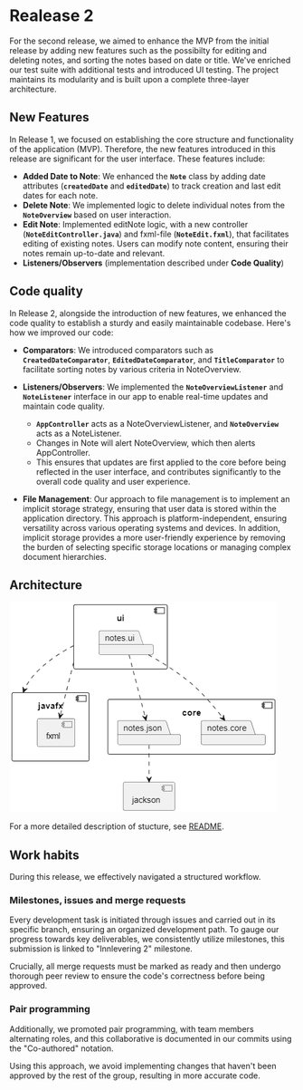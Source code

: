 # Realease 2 

For the second release, we aimed to enhance the MVP from the initial release by adding new features such as the possibilty for editing and deleting notes, and sorting the notes based on date or title. We've enriched our test suite with additional tests and introduced UI testing. The project maintains its modularity and is built upon a complete three-layer architecture.

## New Features 

In Release 1, we focused on establishing the core structure and functionality of the application (MVP). Therefore, the new features introduced in this release are significant for the user interface. These features include:

- **Added Date to Note**: We enhanced the **`Note`** class by adding date attributes (**`createdDate`** and **`editedDate`**) to track creation and last edit dates for each note.
- **Delete Note**: We implemented logic to delete individual notes from the **`NoteOverview`** based on user interaction.
- **Edit Note**: Implemented editNote logic, with a new controller (**`NoteEditController.java`**) and fxml-file (**`NoteEdit.fxml`**), that facilitates editing of existing notes. Users can modify note content, ensuring their notes remain up-to-date and relevant.
- **Listeners/Observers** (implementation described under **Code Quality**) 


## Code quality

In Release 2, alongside the introduction of new features, we enhanced the code quality to establish a sturdy and easily maintainable codebase. Here's how we improved our code:

- **Comparators**: We introduced comparators such as **`CreatedDateComparator`**, **`EditedDateComparator`**, and **`TitleComparator`** to facilitate sorting notes by various criteria in NoteOverview.
- **Listeners/Observers**: We implemented the **`NoteOverviewListener`** and **`NoteListener`** interface in our app to enable real-time updates and maintain code quality. 
    - **`AppController`**  acts as a NoteOverviewListener, and **`NoteOverview`** acts as a NoteListener. 
    - Changes in Note will alert NoteOverview, which then alerts AppController. 
    - This ensures that updates are first applied to the core before being reflected in the user interface, and contributes significantly to the overall code quality and user experience. 

  
- **File Management**: Our approach to file management is to implement an implicit storage strategy, ensuring that user data is stored within the application directory. This approach is platform-independent, ensuring versatility across various operating systems and devices. In addition, implicit storage provides a more user-friendly experience by removing the burden of selecting specific storage locations or managing complex document hierarchies.



## Architecture

![Image Alt Text](/docs/pictures/architecture.png)

For a more detailed description of stucture, see [README](/README.md). 

## Work habits 
During this release, we effectively navigated a structured workflow. 

### Milestones, issues and merge requests
Every development task is initiated through issues and carried out in its specific branch, ensuring an organized development path. To gauge our progress towards key deliverables, we consistently utilize milestones, this submission is linked to "Innlevering 2" milestone. 

Crucially, all merge requests must be marked as ready and then undergo thorough peer review to ensure the code's correctness before being approved. 


### Pair programming 
Additionally, we promoted pair programming, with team members alternating roles, and this collaborative is documented in our commits using the "Co-authored" notation. 

Using this approach, we avoid implementing changes that haven't been approved by the rest of the group, resulting in more accurate code. 




